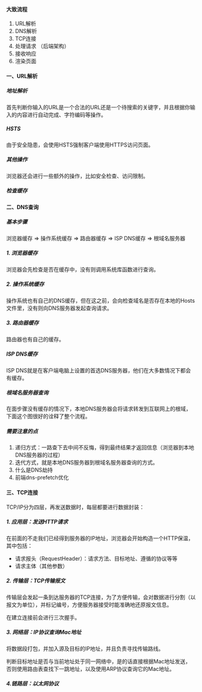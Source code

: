 #### 大致流程

1. URL解析
2. DNS解析
3. TCP连接
4. 处理请求 （后端架构）
5. 接收响应
6. 渲染页面

#### 一、URL解析

#####  地址解析

首先判断你输入的URL是一个合法的URL还是一个待搜索的关键字，并且根据你输入的内容进行自动完成、字符编码等操作。

##### HSTS

由于安全隐患，会使用HSTS强制客户端使用HTTPS访问页面。

##### 其他操作

浏览器还会进行一些额外的操作，比如安全检查、访问限制。

##### 检查缓存

#### 二、DNS查询

##### 基本步骤

浏览器缓存 => 操作系统缓存 => 路由器缓存 => ISP DNS缓存 => 根域名服务器

##### 1. 浏览器缓存

浏览器会先检查是否在缓存中，没有则调用系统库函数进行查询。

##### 2. 操作系统缓存

操作系统也有自己的DNS缓存，但在这之前，会向检查域名是否存在本地的Hosts文件里，没有则向DNS服务器发起查询请求。

##### 3. 路由器缓存

路由器也有自己的缓存。

##### ISP DNS缓存

ISP DNS就是在客户端电脑上设置的首选DNS服务器，他们在大多数情况下都会有缓存。

##### 根域名服务器查询

在面步骤没有缓存的情况下，本地DNS服务器会将请求转发到互联网上的根域，下面这个图很好的诠释了整个流程。

##### 需要注意的点

1. 递归方式：一路查下去中间不反悔，得到最终结果才返回信息（浏览器到本地DNS服务器的过程）
2. 迭代方式，就是本地DNS服务器到根域名服务器查询的方式。
3. 什么是DNS劫持
4. 前端dns-prefetch优化

#### 三、TCP连接

TCP/IP分为四层，再发送数据时，每层都要进行数据封装：

##### 1. 应用层：发送HTTP请求

在前面的不走我们已经得到服务器的IP地址，浏览器会开始构造一个HTTP保温，其中包括：

* 请求报头（RequestHeader）：请求方法、目标地址、遵循的协议等等
* 请求主体（其他参数）

##### 2. 传输层：TCP传输报文

传输层会发起一条到达服务器的TCP连接，为了方便传输，会对数据进行分割（以报文为单位），并标记编号，方便服务器接受时能准确地还原报文信息。

在建立连接前会进行三次握手。

##### 3. 网络层：IP协议查询Mac地址

将数据段打包，并加入源及目标的IP地址，并且负责寻找传输路线。

判断目标地址是否与当前地址处于同一网络中，是的话直接根据Mac地址发送，否则使用路由表查找下一跳地址，以及使用ARP协议查询它的Mac地址。

##### 4.链路层：以太网协议

